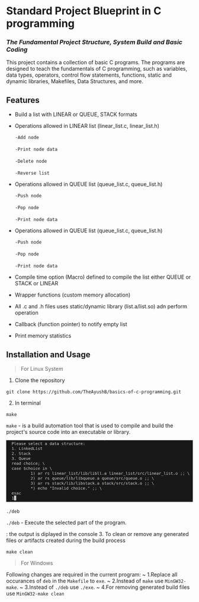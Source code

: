 # Standard Project Blueprint in C programming
### _The Fundamental Project Structure, System Build and Basic Coding_

This project contains a collection of basic C programs. The programs are designed to teach the fundamentals of C programming, such as variables, data types, operators, control flow statements, functions, static and dynamic libraries, Makefiles, Data Structures, and more.

## Features

- Build a list with LINEAR or QUEUE, STACK formats
- Operations allowed in LINEAR list (linear_list.c, linear_list.h)

      -Add node

      -Print node data

      -Delete node

      -Reverse list
- Operations allowed in QUEUE list (queue_list.c, queue_list.h)

      -Push node

      -Pop node

      -Print node data
- Operations allowed in QUEUE list (queue_list.c, queue_list.h)

      -Push node

      -Pop node

      -Print node data
- Compile time option (Macro) defined to compile the list either QUEUE or STACK or LINEAR
- Wrapper functions (custom memory allocation)
- All .c and .h files uses static/dynamic library (list.a/list.so) adn perform operation
- Callback (function pointer) to notify empty list
- Print memory statistics

## Installation and Usage

> For Linux System
1. Clone the repository
```
git clone https://github.com/TheAyushB/basics-of-c-programming.git
```
2. In terminal
```
make
```
`make` - is a build automation tool that is used to compile and build the project's source code into an executable or library.

![select choice](Choice.png)
```
./deb
```
`./deb` - Execute the selected part of the program.

: the output is diplayed in the console
3. To clean or remove any generated files or artifacts created during the build process
```
make clean
```

> For Windows

 Following changes are required in the current program:
~ 1.Replace all occurances of `deb` in the `Makefile` to `exe`.
~ 2.Instead of `make` use `MinGW32-make`.
~ 3.Instead of `./deb` use `./exe`.
~ 4.For removing generated build files use `MinGW32-make clean`

